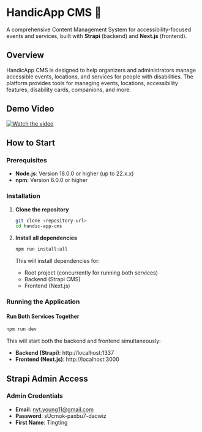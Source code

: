 # HandicApp CMS 🦽

A comprehensive Content Management System for accessibility-focused events and services, built with **Strapi** (backend) and **Next.js** (frontend).

## Overview

HandicApp CMS is designed to help organizers and administrators manage accessible events, locations, and services for people with disabilities. The platform provides tools for managing events, locations, accessibility features, disability cards, companions, and more.

## Demo Video
[![Watch the video](https://img.youtube.com/vi/DYOAq26JsJo/hqdefault.jpg)](https://www.youtube.com/watch?v=DYOAq26JsJo)


## How to Start

### Prerequisites

- **Node.js**: Version 18.0.0 or higher (up to 22.x.x)
- **npm**: Version 6.0.0 or higher

### Installation

1. **Clone the repository**
   ```bash
   git clone <repository-url>
   cd handic-app-cms
   ```

2. **Install all dependencies**
   ```bash
   npm run install:all
   ```
   
   This will install dependencies for:
   - Root project (concurrently for running both services)
   - Backend (Strapi CMS)
   - Frontend (Next.js)

### Running the Application

#### Run Both Services Together
```bash
npm run dev
```

This will start both the backend and frontend simultaneously:
- **Backend (Strapi)**: http://localhost:1337
- **Frontend (Next.js)**: http://localhost:3000


## Strapi Admin Access

### Admin Credentials

- **Email**: nyt.young11@gmail.com
- **Password**: sUcmok-paxbu7-dacwiz
- **First Name**: Tingting
